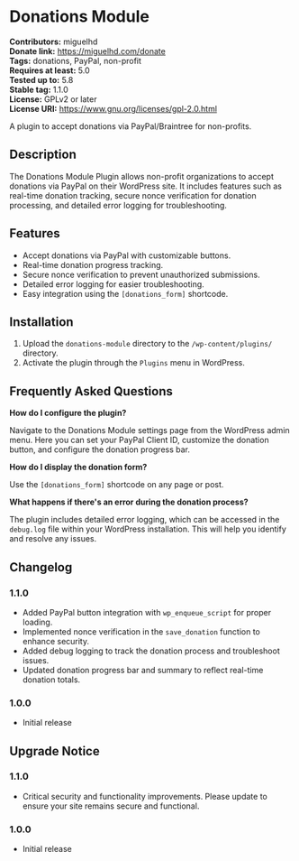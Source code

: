 # Donations Module

**Contributors:** miguelhd  
**Donate link:** https://miguelhd.com/donate  
**Tags:** donations, PayPal, non-profit  
**Requires at least:** 5.0  
**Tested up to:** 5.8  
**Stable tag:** 1.1.0  
**License:** GPLv2 or later  
**License URI:** https://www.gnu.org/licenses/gpl-2.0.html  

A plugin to accept donations via PayPal/Braintree for non-profits.

## Description

The Donations Module Plugin allows non-profit organizations to accept donations via PayPal on their WordPress site. It includes features such as real-time donation tracking, secure nonce verification for donation processing, and detailed error logging for troubleshooting.

## Features

- Accept donations via PayPal with customizable buttons.
- Real-time donation progress tracking.
- Secure nonce verification to prevent unauthorized submissions.
- Detailed error logging for easier troubleshooting.
- Easy integration using the `[donations_form]` shortcode.

## Installation

1. Upload the `donations-module` directory to the `/wp-content/plugins/` directory.
2. Activate the plugin through the `Plugins` menu in WordPress.

## Frequently Asked Questions

**How do I configure the plugin?**

Navigate to the Donations Module settings page from the WordPress admin menu. Here you can set your PayPal Client ID, customize the donation button, and configure the donation progress bar.

**How do I display the donation form?**

Use the `[donations_form]` shortcode on any page or post.

**What happens if there's an error during the donation process?**

The plugin includes detailed error logging, which can be accessed in the `debug.log` file within your WordPress installation. This will help you identify and resolve any issues.

## Changelog

### 1.1.0
- Added PayPal button integration with `wp_enqueue_script` for proper loading.
- Implemented nonce verification in the `save_donation` function to enhance security.
- Added debug logging to track the donation process and troubleshoot issues.
- Updated donation progress bar and summary to reflect real-time donation totals.

### 1.0.0
- Initial release

## Upgrade Notice

### 1.1.0
- Critical security and functionality improvements. Please update to ensure your site remains secure and functional.

### 1.0.0
- Initial release
